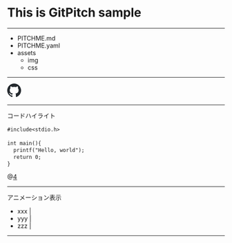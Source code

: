 # This is **GitPitch sample**

---

- PITCHME.md
- PITCHME.yaml
- assets
  - img
  - css
  
---

![IMAGE](assets/img/logo.png)

---

コードハイライト

```
#include<stdio.h>

int main(){
  printf("Hello, world");
  return 0;
}
```
@[4](説明)

---

アニメーション表示
- xxx |
- yyy |
- zzz |

---

